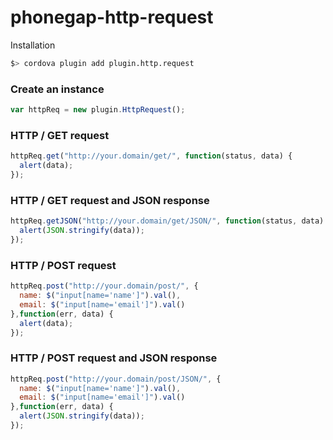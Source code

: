 phonegap-http-request
=====================

Installation
```bash
$> cordova plugin add plugin.http.request
```

### Create an instance
```js
var httpReq = new plugin.HttpRequest();
```

### HTTP / GET request
```js
httpReq.get("http://your.domain/get/", function(status, data) {
  alert(data);
});
```

### HTTP / GET request and JSON response
```js
httpReq.getJSON("http://your.domain/get/JSON/", function(status, data) {
  alert(JSON.stringify(data));
});
```

### HTTP / POST request
```js
httpReq.post("http://your.domain/post/", {
  name: $("input[name='name']").val(),
  email: $("input[name='email']").val()
},function(err, data) {
  alert(data);
});
```

### HTTP / POST request and JSON response
```js
httpReq.post("http://your.domain/post/JSON/", {
  name: $("input[name='name']").val(),
  email: $("input[name='email']").val()
},function(err, data) {
  alert(JSON.stringify(data));
});
```
